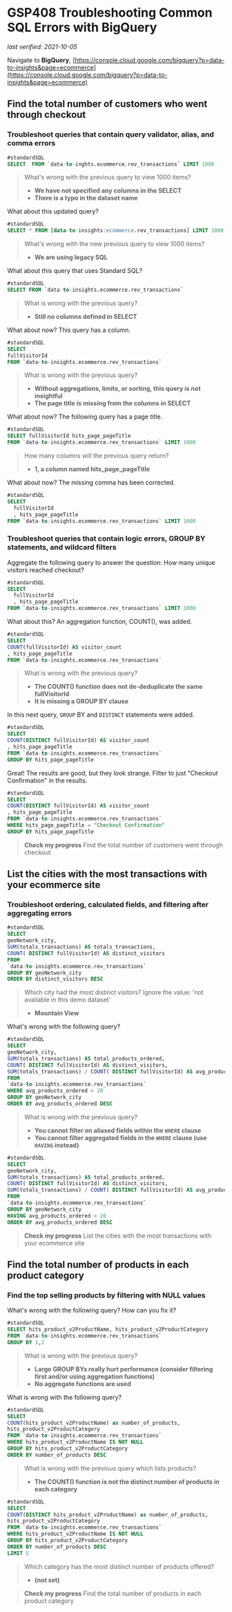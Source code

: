# GSP408 Troubleshooting Common SQL Errors with BigQuery

_last verified: 2021-10-05_

Navigate to **BigQuery**,
[https://console.cloud.google.com/bigquery?p=data-to-insights&page=ecommerce](https://console.cloud.google.com/bigquery?p=data-to-insights&page=ecommerce)

## Find the total number of customers who went through checkout

### Troubleshoot queries that contain query validator, alias, and comma errors

```sql
#standardSQL
SELECT  FROM `data-to-inghts.ecommerce.rev_transactions` LIMIT 1000
```

> What's wrong with the previous query to view 1000 items?
> - **We have not specified any columns in the SELECT**
> - **There is a typo in the dataset name**

What about this updated query?

```sql
#standardSQL
SELECT * FROM [data-to-insights:ecommerce.rev_transactions] LIMIT 1000
```

> What's wrong with the new previous query to view 1000 items?
> - **We are using legacy SQL**

What about this query that uses Standard SQL?

```sql
#standardSQL
SELECT FROM `data-to-insights.ecommerce.rev_transactions`
```

> What is wrong with the previous query?
> - **Still no columns defined in SELECT**

What about now? This query has a column.

```sql
#standardSQL
SELECT
fullVisitorId
FROM `data-to-insights.ecommerce.rev_transactions`
```

> What is wrong with the previous query?
> - **Without aggregations, limits, or sorting, this query is not insightful**
> - **The page title is missing from the columns in SELECT**

What about now? The following query has a page title.

```sql
#standardSQL
SELECT fullVisitorId hits_page_pageTitle
FROM `data-to-insights.ecommerce.rev_transactions` LIMIT 1000
```

> How many columns will the previous query return?
> - **1, a column named hits_page_pageTitle**

What about now? The missing comma has been corrected.

```sql
#standardSQL
SELECT
  fullVisitorId
  , hits_page_pageTitle
FROM `data-to-insights.ecommerce.rev_transactions` LIMIT 1000
```

### Troubleshoot queries that contain logic errors, GROUP BY statements, and wildcard filters

Aggregate the following query to answer the question: How many unique visitors reached checkout?

```sql
#standardSQL
SELECT
  fullVisitorId
  , hits_page_pageTitle
FROM `data-to-insights.ecommerce.rev_transactions` LIMIT 1000
```

What about this? An aggregation function, COUNT(), was added.

```sql
#standardSQL
SELECT
COUNT(fullVisitorId) AS visitor_count
, hits_page_pageTitle
FROM `data-to-insights.ecommerce.rev_transactions`
```

> What is wrong with the previous query?
> - **The COUNT() function does not de-deduplicate the same fullVisitorId**
> - **It is missing a GROUP BY clause**

In this next query, `GROUP` BY and `DISTINCT` statements were added.

```sql
#standardSQL
SELECT
COUNT(DISTINCT fullVisitorId) AS visitor_count
, hits_page_pageTitle
FROM `data-to-insights.ecommerce.rev_transactions`
GROUP BY hits_page_pageTitle
```

Great! The results are good, but they look strange. Filter to just "Checkout Confirmation" in the results.

```sql
#standardSQL
SELECT
COUNT(DISTINCT fullVisitorId) AS visitor_count
, hits_page_pageTitle
FROM `data-to-insights.ecommerce.rev_transactions`
WHERE hits_page_pageTitle = "Checkout Confirmation"
GROUP BY hits_page_pageTitle
```

> **Check my progress**
> Find the total number of customers went through checkout

## List the cities with the most transactions with your ecommerce site

### Troubleshoot ordering, calculated fields, and filtering after aggregating errors

```sql
#standardSQL
SELECT
geoNetwork_city,
SUM(totals_transactions) AS totals_transactions,
COUNT( DISTINCT fullVisitorId) AS distinct_visitors
FROM
`data-to-insights.ecommerce.rev_transactions`
GROUP BY geoNetwork_city
ORDER BY distinct_visitors DESC
```

> Which city had the most distinct visitors? Ignore the value: 'not available in this demo dataset'
> - **Mountain View**

What's wrong with the following query?

```sql
#standardSQL
SELECT
geoNetwork_city,
SUM(totals_transactions) AS total_products_ordered,
COUNT( DISTINCT fullVisitorId) AS distinct_visitors,
SUM(totals_transactions) / COUNT( DISTINCT fullVisitorId) AS avg_products_ordered
FROM
`data-to-insights.ecommerce.rev_transactions`
WHERE avg_products_ordered > 20
GROUP BY geoNetwork_city
ORDER BY avg_products_ordered DESC
```

> What is wrong with the previous query?
> - **You cannot filter on aliased fields within the `WHERE` clause**
> - **You cannot filter aggregated fields in the `WHERE` clause (use `HAVING` instead)**

```sql
#standardSQL
SELECT
geoNetwork_city,
SUM(totals_transactions) AS total_products_ordered,
COUNT( DISTINCT fullVisitorId) AS distinct_visitors,
SUM(totals_transactions) / COUNT( DISTINCT fullVisitorId) AS avg_products_ordered
FROM
`data-to-insights.ecommerce.rev_transactions`
GROUP BY geoNetwork_city
HAVING avg_products_ordered > 20
ORDER BY avg_products_ordered DESC
```

> **Check my progress**
> List the cities with the most transactions with your ecommerce site

## Find the total number of products in each product category

### Find the top selling products by filtering with NULL values

What's wrong with the following query? How can you fix it?

```sql
#standardSQL
SELECT hits_product_v2ProductName, hits_product_v2ProductCategory
FROM `data-to-insights.ecommerce.rev_transactions`
GROUP BY 1,2
```
> What is wrong with the previous query?
> - **Large GROUP BYs really hurt performance (consider filtering first and/or using aggregation functions)**
> - **No aggregate functions are used**

What is wrong with the following query?

```sql
#standardSQL
SELECT
COUNT(hits_product_v2ProductName) as number_of_products,
hits_product_v2ProductCategory
FROM `data-to-insights.ecommerce.rev_transactions`
WHERE hits_product_v2ProductName IS NOT NULL
GROUP BY hits_product_v2ProductCategory
ORDER BY number_of_products DESC
```

> What is wrong with the previous query which lists products?
> - **The COUNT() function is not the distinct number of products in each category**

```sql
#standardSQL
SELECT
COUNT(DISTINCT hits_product_v2ProductName) as number_of_products,
hits_product_v2ProductCategory
FROM `data-to-insights.ecommerce.rev_transactions`
WHERE hits_product_v2ProductName IS NOT NULL
GROUP BY hits_product_v2ProductCategory
ORDER BY number_of_products DESC
LIMIT 5
```

> Which category has the most distinct number of products offered?
> - **(not set)**

> **Check my progress**
> Find the total number of products in each product category